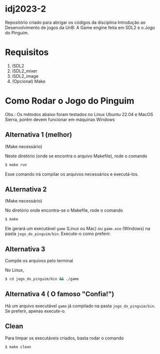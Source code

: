 # idj2023-2

Repositório criado para abrigar os códigos da disciplina Introdução ao Desenvolvimento de jogos da UnB: A Game engine feita em SDL2 e o Jogo do Pinguim.

# Requisitos

1. lSDL2
2. lSDL2_mixer
3. lSDL2_image
4. (Opcional) Make

# Como Rodar o Jogo do Pinguim

Obs.: Os métodos abaixo foram testados no Linux Ubuntu 22.04 e MacOS Sierra, porém devem funcionar em máquinas Windows

## Alternativa 1 (melhor)

(Make necessário)

Neste diretório (onde se encontra o arquivo Makefile), rode o comando

```bash
$ make run
```

Esse comando irá compilar os arquivos necessários e executá-los.

## ALternativa 2

(Make necessário)

No diretório onde encontra-se o Makefile, rode o comando

```bash
$ make
```

Ele gerará um executável `game` (Linux ou Mac) ou `game.exe` (Windows) na pasta `jogo_do_pinguim/bin`. Execute-o como preferir.

## Alternativa 3

Compile os arquivos pelo terminal

No Linux,

```bash
$ cd jogo_do_pinguim/bin && ./game 
```


## Alternativa 4 ( O famoso "Confia!")

Há um arquivo executável `game` já compilado na pasta `jogo_do_pinguim/bin`. Se preferir, apenas execute-o.

## Clean

Para limpar os executáveis criados, basta rodar o comando

```bash
$ make clean
```
